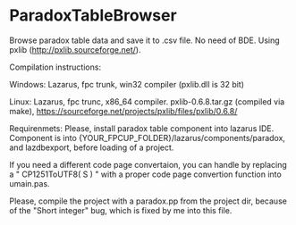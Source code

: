 # ParadoxTableBrowser
Browse paradox table data and save it to .csv file. No need of BDE. Using pxlib (http://pxlib.sourceforge.net/).

Compilation instructions:

Windows: Lazarus, fpc trunk, win32 compiler (pxlib.dll is 32 bit)

Linux: Lazarus, fpc trunc, x86_64 compiler. pxlib-0.6.8.tar.gz (compiled via make), https://sourceforge.net/projects/pxlib/files/pxlib/0.6.8/

Requirenmets: Please, install paradox table component into lazarus IDE. Component is into {YOUR_FPCUP_FOLDER}/lazarus/components/paradox, and lazdbexport, before loading of a project.

If you need a different code page convertaion, you can handle by replacing a " CP1251ToUTF8( S ) " with a proper code page convertion function into umain.pas.

Please, compile the project with a paradox.pp from the project dir, because of the "Short integer" bug, which is fixed by me into this file.
